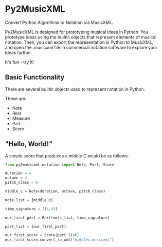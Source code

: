 # Py2MusicXML
Convert Python Algorithms to Notation via MusicXML.

Py2MusicXML is designed for prototyping musical ideas in Python. You prototype ideas using the builtin objects that represent elements of musical notation. Then, you can export the representation in Python to MusicXML, and open the .musicxml file in commercial notation software to explore your ideas further.

It's fun - try it!

## Basic Functionality

There are several builtin objects used to represent notation in Python.

These are:

* Note
* Rest
* Measure
* Part
* Score

## "Hello, World!"

A smiple score that produces a middle C would be as follows:

```python
from py2musicxml.notation import Note, Part, Score

duration = 4
octave = 4
pitch_class = 0

middle_c = Note(duration, octave, pitch_class)

note_list = [middle_c]

time_signature = [(4,4)]

our_first_part = Part(note_list, time_signature)

part_list = [our_first_part]

our_first_score = Score(part_list)
our_first_score.convert_to_xml("middlec.musicxml")
```
